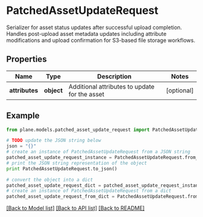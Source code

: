 # PatchedAssetUpdateRequest

Serializer for asset status updates after successful upload completion.  Handles post-upload asset metadata updates including attribute modifications and upload confirmation for S3-based file storage workflows.

## Properties
Name | Type | Description | Notes
------------ | ------------- | ------------- | -------------
**attributes** | **object** | Additional attributes to update for the asset | [optional] 

## Example

```python
from plane.models.patched_asset_update_request import PatchedAssetUpdateRequest

# TODO update the JSON string below
json = "{}"
# create an instance of PatchedAssetUpdateRequest from a JSON string
patched_asset_update_request_instance = PatchedAssetUpdateRequest.from_json(json)
# print the JSON string representation of the object
print PatchedAssetUpdateRequest.to_json()

# convert the object into a dict
patched_asset_update_request_dict = patched_asset_update_request_instance.to_dict()
# create an instance of PatchedAssetUpdateRequest from a dict
patched_asset_update_request_from_dict = PatchedAssetUpdateRequest.from_dict(patched_asset_update_request_dict)
```
[[Back to Model list]](../README.md#documentation-for-models) [[Back to API list]](../README.md#documentation-for-api-endpoints) [[Back to README]](../README.md)


